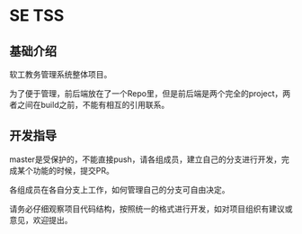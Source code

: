 # SE TSS

## 基础介绍

软工教务管理系统整体项目。

为了便于管理，前后端放在了一个Repo里，但是前后端是两个完全的project，两者之间在build之前，不能有相互的引用联系。

## 开发指导

master是受保护的，不能直接push，请各组成员，建立自己的分支进行开发，完成某个功能的时候，提交PR。

各组成员在各自分支上工作，如何管理自己的分支可自由决定。

请务必仔细观察项目代码结构，按照统一的格式进行开发，如对项目组织有建议或意见，欢迎提出。
